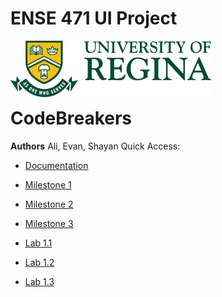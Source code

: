 # ENSE 471 UI Project
<p>
  <img align="left" src="./Documentation/Images/uofr_logo.jpg" alt="U of R logo" height="90px"/>
</p>

<br/><br/><br/><br/>

# CodeBreakers
**Authors** Ali, Evan, Shayan
Quick Access:
* [Documentation](./Documentation/)
* [Milestone 1](./Milestone%201)
* [Milestone 2](./Milestone%202)
* [Milestone 3](./Milestone%203)

* [Lab 1.1](./Documentation/Lab%1.1%Prep%&%Analysis)
* [Lab 1.2](./Documentation/)
* [Lab 1.3](./Documentation/)



